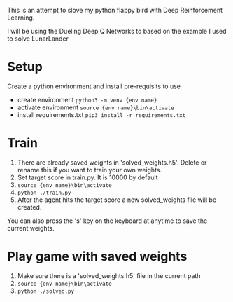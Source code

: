 This is an attempt to slove my python flappy bird with Deep Reinforcement Learning.

I will be using the Dueling Deep Q Networks to based on the example I used to solve LunarLander

# Setup

Create a python environment and install pre-requisits to use

* create environment ```python3 -m venv {env name}```
* activate environment ```source {env name}\bin\activate```
* install requirements.txt ```pip3 install -r requirements.txt```

# Train

1. There are already saved weights in 'solved_weights.h5'. Delete or rename this if you want to train your own weights.
2. Set target score in train.py. It is 10000 by default
3. ```source {env name}\bin\activate```
4. ```python ./train.py```
5. After the agent hits the target score a new solved_weights file will be created.

You can also press the 's' key on the keyboard at anytime to save the current weights.

# Play game with saved weights

1. Make sure there is a 'solved_weights.h5' file in the current path
3. ```source {env name}\bin\activate```
4. ```python ./solved.py```
